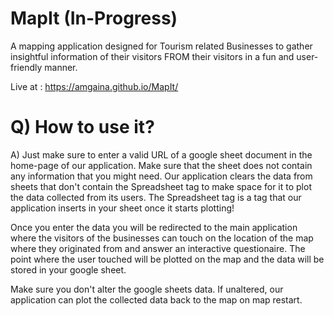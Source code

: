# MapIt (In-Progress)
A mapping application designed for Tourism related Businesses to gather insightful information of their visitors FROM their visitors in a fun and user-friendly manner.

Live at :  https://amgaina.github.io/MapIt/

# Q) How to use it?
A) Just make sure to enter a valid URL of a google sheet document in the home-page of our application. Make sure that the sheet does not contain any information that you might need. Our application clears the data from sheets that don't contain the Spreadsheet tag to make space for it to plot the data collected from its users. The Spreadsheet tag is a tag that our application inserts in your sheet once it starts plotting!

Once you enter the data you will be redirected to the main application where the visitors of the businesses can touch on the location of the map where they originated from and answer an interactive questionaire. The point where the user touched will be plotted on the map and the data will be stored in your google sheet.

Make sure you don't alter the google sheets data. If unaltered, our application can plot the collected data back to the map on map restart.
